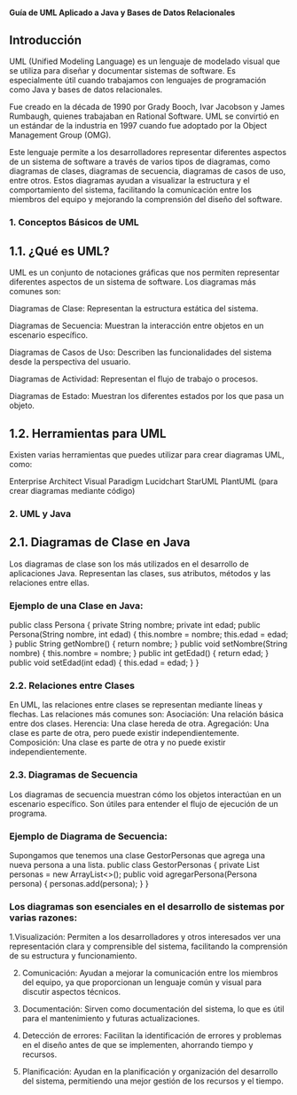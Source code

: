 #### Guía de UML Aplicado a Java y Bases de Datos Relacionales
## Introducción
UML (Unified Modeling Language) es un lenguaje de modelado visual que se utiliza para diseñar y documentar sistemas de software. Es especialmente útil cuando trabajamos con lenguajes de programación como Java y bases de datos relacionales.

Fue creado en la década de 1990 por Grady Booch, Ivar Jacobson y James Rumbaugh, quienes trabajaban en Rational Software. UML se convirtió en un estándar de la industria en 1997 cuando fue adoptado por la Object Management Group (OMG).

Este lenguaje permite a los desarrolladores representar diferentes aspectos de un sistema de software a través de varios tipos de diagramas, como diagramas de clases, diagramas de secuencia, diagramas de casos de uso, entre otros. Estos diagramas ayudan a visualizar la estructura y el comportamiento del sistema, facilitando la comunicación entre los miembros del equipo y mejorando la comprensión del diseño del software.

### 1. Conceptos Básicos de UML
## 1.1. ¿Qué es UML?
UML es un conjunto de notaciones gráficas que nos permiten representar diferentes aspectos de un sistema de software. Los diagramas más comunes son:

Diagramas de Clase: Representan la estructura estática del sistema.

Diagramas de Secuencia: Muestran la interacción entre objetos en un escenario específico.

Diagramas de Casos de Uso: Describen las funcionalidades del sistema desde la perspectiva del usuario.

Diagramas de Actividad: Representan el flujo de trabajo o procesos.

Diagramas de Estado: Muestran los diferentes estados por los que pasa un objeto.

## 1.2. Herramientas para UML
Existen varias herramientas que puedes utilizar para crear diagramas UML, como:

Enterprise Architect
Visual Paradigm
Lucidchart
StarUML
PlantUML (para crear diagramas mediante código)

### 2. UML y Java
## 2.1. Diagramas de Clase en Java
Los diagramas de clase son los más utilizados en el desarrollo de aplicaciones Java. Representan las clases, sus atributos, métodos y las relaciones entre ellas.

### Ejemplo de una Clase en Java:
public class Persona {
    private String nombre;
    private int edad;
    public Persona(String nombre, int edad) {
        this.nombre = nombre;
        this.edad = edad;
    }
    public String getNombre() {
        return nombre;
    }
    public void setNombre(String nombre) {
        this.nombre = nombre;
    }
    public int getEdad() {
        return edad;
    }
    public void setEdad(int edad) {
        this.edad = edad;
    }
}

### 2.2. Relaciones entre Clases
En UML, las relaciones entre clases se representan mediante líneas y flechas. Las relaciones más comunes son:
Asociación: Una relación básica entre dos clases.
Herencia: Una clase hereda de otra.
Agregación: Una clase es parte de otra, pero puede existir independientemente.
Composición: Una clase es parte de otra y no puede existir independientemente.
### 2.3. Diagramas de Secuencia
Los diagramas de secuencia muestran cómo los objetos interactúan en un escenario específico. Son útiles para entender el flujo de ejecución de un programa.

### Ejemplo de Diagrama de Secuencia:
Supongamos que tenemos una clase GestorPersonas que agrega una nueva persona a una lista.
public class GestorPersonas {
    private List<Persona> personas = new ArrayList<>();
    public void agregarPersona(Persona persona) {
        personas.add(persona);
    }
}

### Los diagramas son esenciales en el desarrollo de sistemas por varias razones:

1.Visualización: Permiten a los desarrolladores y otros interesados ver una representación clara y comprensible del sistema, facilitando la comprensión de su estructura y funcionamiento.

2. Comunicación: Ayudan a mejorar la comunicación entre los miembros del equipo, ya que proporcionan un lenguaje común y visual para discutir aspectos técnicos.

3. Documentación: Sirven como documentación del sistema, lo que es útil para el mantenimiento y futuras actualizaciones.

4. Detección de errores: Facilitan la identificación de errores y problemas en el diseño antes de que se implementen, ahorrando tiempo y recursos.

5. Planificación: Ayudan en la planificación y organización del desarrollo del sistema, permitiendo una mejor gestión de los recursos y el tiempo.

